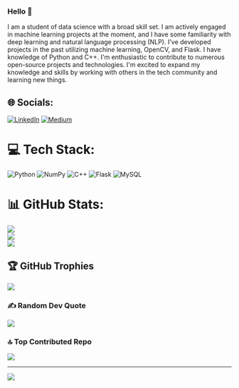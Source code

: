 ### Hello 👋

<!--
**HarshitaBhatia27/HarshitaBhatia27** is a ✨ _special_ ✨ repository because its `README.md` (this file) appears on your GitHub profile.

Here are some ideas to get you started:

- 🔭 I’m currently working on machine learning, deep learning, flask and nlp.
- 🌱 I’m currently learning ...
- 👯 I’m looking to collaborate on ...
- 🤔 I’m looking for help with ...
- 💬 Ask me about ...
- 📫 How to reach me: ...
- 😄 Pronouns: ...
- ⚡ Fun fact: ...
-->

I am a student of data science with a broad skill set. I am actively engaged in machine learning projects at the moment, and I have some familiarity with deep learning and natural language processing (NLP). I've developed projects in the past utilizing machine learning, OpenCV, and Flask. I have knowledge of Python and C++. I'm enthusiastic to contribute to numerous open-source projects and technologies. I'm excited to expand my knowledge and skills by working with others in the tech community and learning new things.


## 🌐 Socials:
[![LinkedIn](https://img.shields.io/badge/LinkedIn-%230077B5.svg?logo=linkedin&logoColor=white)](https://linkedin.com/in/https://www.linkedin.com/in/harshita-bhatia-084b611ba/) [![Medium](https://img.shields.io/badge/Medium-12100E?logo=medium&logoColor=white)](https://medium.com/@https://medium.com/@harshitaaaa.b27) 

# 💻 Tech Stack:
![Python](https://img.shields.io/badge/python-3670A0?style=for-the-badge&logo=python&logoColor=ffdd54) ![NumPy](https://img.shields.io/badge/numpy-%23013243.svg?style=for-the-badge&logo=numpy&logoColor=white) ![C++](https://img.shields.io/badge/c++-%2300599C.svg?style=for-the-badge&logo=c%2B%2B&logoColor=white) ![Flask](https://img.shields.io/badge/flask-%23000.svg?style=for-the-badge&logo=flask&logoColor=white) ![MySQL](https://img.shields.io/badge/mysql-%2300f.svg?style=for-the-badge&logo=mysql&logoColor=white)
# 📊 GitHub Stats:
![](https://github-readme-stats.vercel.app/api?username=HarshitaBhatia27&theme=blue-green&hide_border=false&include_all_commits=true&count_private=true)<br/>
![](https://github-readme-streak-stats.herokuapp.com/?user=HarshitaBhatia27&theme=blue-green&hide_border=false)<br/>
![](https://github-readme-stats.vercel.app/api/top-langs/?username=HarshitaBhatia27&theme=blue-green&hide_border=false&include_all_commits=true&count_private=true&layout=compact)

## 🏆 GitHub Trophies
![](https://github-profile-trophy.vercel.app/?username=HarshitaBhatia27&theme=radical&no-frame=false&no-bg=true&margin-w=4)

### ✍️ Random Dev Quote
![](https://quotes-github-readme.vercel.app/api?type=horizontal&theme=radical)

### 🔝 Top Contributed Repo
![](https://github-contributor-stats.vercel.app/api?username=HarshitaBhatia27&limit=5&theme=monokai&combine_all_yearly_contributions=true)

---
[![](https://visitcount.itsvg.in/api?id=HarshitaBhatia27&icon=0&color=0)](https://visitcount.itsvg.in)

<!-- Proudly created with GPRM ( https://gprm.itsvg.in ) -->
